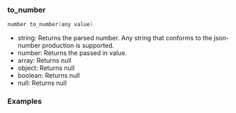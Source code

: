 ### to_number

```c++
number to_number(any value)
```

- string: Returns the parsed number. Any string that conforms to the json-number production is supported. 
- number: Returns the passed in value.
- array: Returns null
- object: Returns null
- boolean: Returns null
- null: Returns null

### Examples


